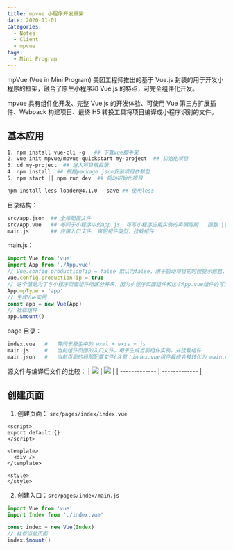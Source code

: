 ```yaml
---
title: mpvue 小程序开发框架
date: 2020-11-01
categories:
  - Notes
  - Client
  - mpvue
tags: 
  - Mini Program
---
```



mpVue (Vue in Mini Program) 美团工程师推出的基于 Vue.js 封装的用于开发小程序的框架，融合了原生小程序和 Vue.js 的特点，可完全组件化开发。

mpvue 具有组件化开发、完整 Vue.js 的开发体验、可使用 Vue 第三方扩展插件、Webpack 构建项目、最终 H5 转换工具将项目编译成小程序识别的文件。

<!-- more -->

## 基本应用

~~~makefile
1. npm install vue-cli -g   ## 下载vue脚手架
2. vue init mpvue/mpvue-quickstart my-project  ## 初始化项目
3. cd my-project  ## 进入项目根目录
4. npm install  ## 根据package.json安装项目依赖包
5. npm start || npm run dev  ## 启动初始化项目

npm install less-loader@4.1.0 --save ## 使用less
~~~

目录结构：

~~~makefile
src/app.json  ## 全局配置文件
src/App.vue   ## 等同于小程序中的app.js, 可写小程序应用实例的声明周期	  函数 || 全局样式
main.js       ## 应用入口文件, 声明组件类型，挂载组件
~~~

main.js：

~~~js
import Vue from 'vue'
import App from './App.vue'
// Vue.config.productionTip = false 默认为false，用于启动项目的时候提示信息，设置为false关闭提示
Vue.config.productionTip = true
// 这个值是为了与小程序页面组件所区分开来，因为小程序页面组件和这个App.vue组件的写法和引入方式是一致的，为了区分两者，需要设置mpType值
App.mpType = 'app'
// 生成Vue实例
const app = new Vue(App)
// 挂载组件
app.$mount()
~~~

page 目录：

~~~makefile
index.vue	#	等同于原生中的 wxml + wxss + js
main.js		#	当前组件页面的入口文件，用于生成当前组件实例，并挂载组件
main.json	#	当前页面的局部配置文件(注意：index.vue组件最终会被转化为 main.wxml 以及 main.wxss 文件, 所以当前的json文件需命名main)
~~~

源文件与编译后文件的比较：
| ![](https://pic.imgdb.cn/item/62f4c4e916f2c2beb1ba3589.jpg) | ![](https://pic.imgdb.cn/item/62f4c4f516f2c2beb1ba582a.jpg) |
| ------------- | ------------- |

## 创建页面

1. 创建页面： `src/pages/index/index.vue`

~~~vue
<script>
export default {}
</script>

<template>
  <div />
</template>

<style>
</style>
~~~

2. 创建入口：`src/pages/index/main.js`

~~~js
import Vue from 'vue'
import Index from './index.vue'

const index = new Vue(Index)
// 挂载当前页面
index.$mount()
~~~
